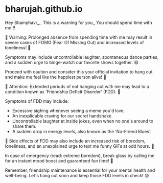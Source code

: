 # bharujah.github.io

Hey Shamphavi,,,, This is a warning for you,, 
You should spend time with me!!!

🚨 Warning: 
Prolonged absence from spending time with me may result in severe cases of FOMO (Fear Of Missing Out) and increased levels of loneliness! 🚨

Symptoms may include uncontrollable laughter, spontaneous dance parties, and a sudden urge to binge-watch our favorite shows together. 😄

Proceed with caution and consider this your official invitation to hang out and make me feel like the happiest person alive! 🎉

🚨 Attention: Extended periods of not hanging out with me may lead to a condition known as 'Friendship Deficit Disorder' (FDD). 🚨

Symptoms of FDD may include:

- Excessive sighing whenever seeing a meme you'd love.
- An inexplicable craving for our secret handshake.
- Uncontrollable laughter at inside jokes, even when no one's around to share them.
- A sudden drop in energy levels, also known as the 'No-Friend Blues'.

🚫 Side effects of FDD may also include an increased risk of boredom, loneliness, and an unexplained urge to text me funny GIFs at odd hours. 🚫

In case of emergency (read: extreme boredom), break glass by calling me for an instant mood boost and guaranteed fun time! 🎉

Remember, friendship maintenance is essential for your mental health and well-being. Let's hang out soon and keep those FDD levels in check! 😄


